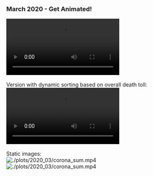 ### March 2020 - Get Animated!
![./plots/2020_03/corona_begin.mp4](https://raw.githubusercontent.com/Z3tt/SWDchallenge/master/plots/2020_03/corona_begin.mp4)<br><br>
Version with dynamic sorting based on overall death toll:<br>
![./plots/2020_03/corona_sum.mp4](https://raw.githubusercontent.com/Z3tt/SWDchallenge/master/plots/2020_03/corona_begin.mp4)<br><br>
Static images:<br>
![./plots/2020_03/corona_sum.mp4](https://raw.githubusercontent.com/Z3tt/SWDchallenge/master/plots/2020_03/corona_begin_latest_hq.png)<br>
![./plots/2020_03/corona_sum.mp4](https://raw.githubusercontent.com/Z3tt/SWDchallenge/master/plots/2020_03/corona_sum_latest_hq.png)
